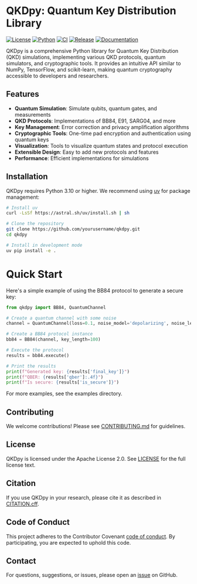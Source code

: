 # QKDpy: Quantum Key Distribution Library

[![License](https://img.shields.io/badge/License-Apache%202.0-blue.svg)](https://opensource.org/licenses/Apache-2.0)
[![Python](https://img.shields.io/badge/python-3.10+-blue.svg)](https://www.python.org/downloads/)
[![CI](https://github.com/yourusername/qkdpy/actions/workflows/ci.yml/badge.svg)](https://github.com/yourusername/qkdpy/actions/workflows/ci.yml)
[![Release](https://github.com/yourusername/qkdpy/actions/workflows/release.yml/badge.svg)](https://github.com/yourusername/qkdpy/actions/workflows/release.yml)
[![Documentation](https://img.shields.io/badge/docs-latest-brightgreen.svg)](https://qkdpy.readthedocs.io/)

QKDpy is a comprehensive Python library for Quantum Key Distribution (QKD) simulations, implementing various QKD protocols, quantum simulators, and cryptographic tools. It provides an intuitive API similar to NumPy, TensorFlow, and scikit-learn, making quantum cryptography accessible to developers and researchers.

## Features

- **Quantum Simulation**: Simulate qubits, quantum gates, and measurements
- **QKD Protocols**: Implementations of BB84, E91, SARG04, and more
- **Key Management**: Error correction and privacy amplification algorithms
- **Cryptographic Tools**: One-time pad encryption and authentication using quantum keys
- **Visualization**: Tools to visualize quantum states and protocol execution
- **Extensible Design**: Easy to add new protocols and features
- **Performance**: Efficient implementations for simulations

## Installation

QKDpy requires Python 3.10 or higher. We recommend using [uv](https://github.com/astral-sh/uv) for package management:

```bash
# Install uv
curl -LsSf https://astral.sh/uv/install.sh | sh

# Clone the repository
git clone https://github.com/yourusername/qkdpy.git
cd qkdpy

# Install in development mode
uv pip install -e .

```
# Quick Start

Here's a simple example of using the BB84 protocol to generate a secure key:

```python
from qkdpy import BB84, QuantumChannel

# Create a quantum channel with some noise
channel = QuantumChannel(loss=0.1, noise_model='depolarizing', noise_level=0.05)

# Create a BB84 protocol instance
bb84 = BB84(channel, key_length=100)

# Execute the protocol
results = bb84.execute()

# Print the results
print(f"Generated key: {results['final_key']}")
print(f"QBER: {results['qber']:.4f}")
print(f"Is secure: {results['is_secure']}")
```
For more examples, see the examples directory.

## Contributing
We welcome contributions! Please see [CONTRIBUTING.md](CONTRIBUTING.md) for guidelines.

## License
QKDpy is licensed under the Apache License 2.0. See [LICENSE](LICENSE) for the full license text.

## Citation
If you use QKDpy in your research, please cite it as described in [CITATION.cff](CITATION.cff).

## Code of Conduct
This project adheres to the Contributor Covenant [code of conduct](CODE_OF_CONDUCT.md). By participating, you are expected to uphold this code.

## Contact
For questions, suggestions, or issues, please open an [issue](https://github.com/yourusername/qkdpy/issues) on GitHub.
